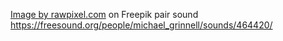 <a href="https://www.freepik.com/free-photo/wooden-floor-background_4100933.htm#query=treasure%20map&position=3&from_view=keyword&track=ais">Image by rawpixel.com</a> on Freepik
pair sound <https://freesound.org/people/michael_grinnell/sounds/464420/>
